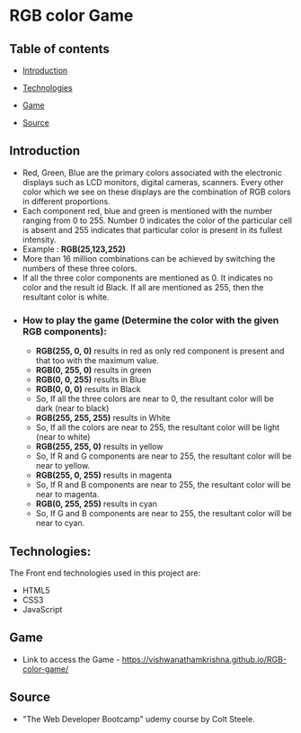 # RGB color Game

## Table of contents
* [Introduction](#Introduction)

* [Technologies](#Technologies)

* [Game](#Game)

* [Source](#Source)

## Introduction
  - Red, Green, Blue are the primary colors associated with the electronic displays such as LCD monitors, digital cameras, scanners. 
  Every other color which we see on these displays are the combination of RGB colors in different proportions.
  - Each component red, blue and green is mentioned with the  number ranging from 0 to 255. Number 0 indicates the color of the particular 
  cell is absent and 255 indicates that particular color is present in its fullest intensity.
  - Example : **RGB(25,123,252)**
  - More than 16 million combinations can be achieved by switching the numbers of these three colors.
  - If all the three color components are mentioned as 0. It indicates no color and the result id Black. If all are mentioned as 255, then the resultant color is white.
  - ### How to play the game (Determine the color with the given RGB components):
    - **RGB(255, 0, 0)** results in red as only red component is present and that too with the maximum value.
    - **RGB(0, 255, 0)** results in green
    - **RGB(0, 0, 255)** results in Blue
    - **RGB(0, 0, 0)** results in Black
    - So, If all the three colors are near to 0, the resultant color will be dark (near to black)
    - **RGB(255, 255, 255)** results in White
    - So, If all the colors are near to 255, the resultant color will be light (near to white)
    - **RGB(255, 255, 0)** results in yellow
    - So, If R and G components are near to 255, the resultant color will be near to yellow.
    - **RGB(255, 0, 255)** results in magenta
    - So, If R and B components are near to 255, the resultant color will be near to magenta.
    - **RGB(0, 255, 255)** results in cyan
    - So, If G and B components are near to 255, the resultant color will be near to cyan.  

## Technologies:
   The Front end technologies used in this project are:
   - HTML5
   - CSS3
   - JavaScript

## Game

  - Link to access the Game - https://vishwanathamkrishna.github.io/RGB-color-game/

## Source

  - "The Web Developer Bootcamp" udemy course by Colt Steele.

